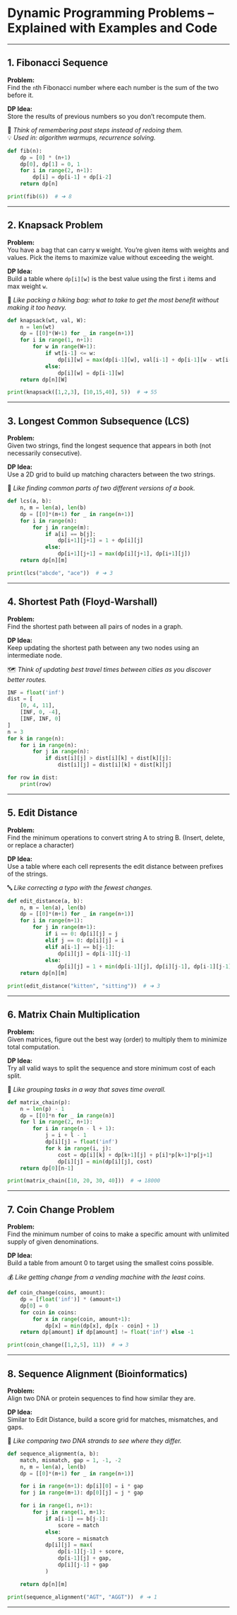 # Dynamic Programming Problems – Explained with Examples and Code

---

## 1. Fibonacci Sequence

**Problem:**  
Find the `n`th Fibonacci number where each number is the sum of the two before it.

**DP Idea:**  
Store the results of previous numbers so you don’t recompute them.

🧠 _Think of remembering past steps instead of redoing them._  
💡 _Used in: algorithm warmups, recurrence solving._

```python
def fib(n):
    dp = [0] * (n+1)
    dp[0], dp[1] = 0, 1
    for i in range(2, n+1):
        dp[i] = dp[i-1] + dp[i-2]
    return dp[n]

print(fib(6))  # ➜ 8
```

---

## 2. Knapsack Problem

**Problem:**  
You have a bag that can carry `W` weight. You’re given items with weights and values. Pick the items to maximize value without exceeding the weight.

**DP Idea:**  
Build a table where `dp[i][w]` is the best value using the first `i` items and max weight `w`.

🎒 _Like packing a hiking bag: what to take to get the most benefit without making it too heavy._

```python
def knapsack(wt, val, W):
    n = len(wt)
    dp = [[0]*(W+1) for _ in range(n+1)]
    for i in range(1, n+1):
        for w in range(W+1):
            if wt[i-1] <= w:
                dp[i][w] = max(dp[i-1][w], val[i-1] + dp[i-1][w - wt[i-1]])
            else:
                dp[i][w] = dp[i-1][w]
    return dp[n][W]

print(knapsack([1,2,3], [10,15,40], 5))  # ➜ 55
```

---

## 3. Longest Common Subsequence (LCS)

**Problem:**  
Given two strings, find the longest sequence that appears in both (not necessarily consecutive).

**DP Idea:**  
Use a 2D grid to build up matching characters between the two strings.

📜 _Like finding common parts of two different versions of a book._

```python
def lcs(a, b):
    n, m = len(a), len(b)
    dp = [[0]*(m+1) for _ in range(n+1)]
    for i in range(n):
        for j in range(m):
            if a[i] == b[j]:
                dp[i+1][j+1] = 1 + dp[i][j]
            else:
                dp[i+1][j+1] = max(dp[i][j+1], dp[i+1][j])
    return dp[n][m]

print(lcs("abcde", "ace"))  # ➜ 3
```

---

## 4. Shortest Path (Floyd-Warshall)

**Problem:**  
Find the shortest path between all pairs of nodes in a graph.

**DP Idea:**  
Keep updating the shortest path between any two nodes using an intermediate node.

🗺️ _Think of updating best travel times between cities as you discover better routes._

```python
INF = float('inf')
dist = [
    [0, 4, 11],
    [INF, 0, -4],
    [INF, INF, 0]
]
n = 3
for k in range(n):
    for i in range(n):
        for j in range(n):
            if dist[i][j] > dist[i][k] + dist[k][j]:
                dist[i][j] = dist[i][k] + dist[k][j]

for row in dist:
    print(row)
```

---

## 5. Edit Distance

**Problem:**  
Find the minimum operations to convert string A to string B. (Insert, delete, or replace a character)

**DP Idea:**  
Use a table where each cell represents the edit distance between prefixes of the strings.

🔤 _Like correcting a typo with the fewest changes._

```python
def edit_distance(a, b):
    n, m = len(a), len(b)
    dp = [[0]*(m+1) for _ in range(n+1)]
    for i in range(n+1):
        for j in range(m+1):
            if i == 0: dp[i][j] = j
            elif j == 0: dp[i][j] = i
            elif a[i-1] == b[j-1]:
                dp[i][j] = dp[i-1][j-1]
            else:
                dp[i][j] = 1 + min(dp[i-1][j], dp[i][j-1], dp[i-1][j-1])
    return dp[n][m]

print(edit_distance("kitten", "sitting"))  # ➜ 3
```

---

## 6. Matrix Chain Multiplication

**Problem:**  
Given matrices, figure out the best way (order) to multiply them to minimize total computation.

**DP Idea:**  
Try all valid ways to split the sequence and store minimum cost of each split.

🧮 _Like grouping tasks in a way that saves time overall._

```python
def matrix_chain(p):
    n = len(p) - 1
    dp = [[0]*n for _ in range(n)]
    for l in range(2, n+1):
        for i in range(n - l + 1):
            j = i + l - 1
            dp[i][j] = float('inf')
            for k in range(i, j):
                cost = dp[i][k] + dp[k+1][j] + p[i]*p[k+1]*p[j+1]
                dp[i][j] = min(dp[i][j], cost)
    return dp[0][n-1]

print(matrix_chain([10, 20, 30, 40]))  # ➜ 18000
```

---

## 7. Coin Change Problem

**Problem:**  
Find the minimum number of coins to make a specific amount with unlimited supply of given denominations.

**DP Idea:**  
Build a table from amount 0 to target using the smallest coins possible.

💰 _Like getting change from a vending machine with the least coins._

```python
def coin_change(coins, amount):
    dp = [float('inf')] * (amount+1)
    dp[0] = 0
    for coin in coins:
        for x in range(coin, amount+1):
            dp[x] = min(dp[x], dp[x - coin] + 1)
    return dp[amount] if dp[amount] != float('inf') else -1

print(coin_change([1,2,5], 11))  # ➜ 3
```

---

## 8. Sequence Alignment (Bioinformatics)

**Problem:**  
Align two DNA or protein sequences to find how similar they are.

**DP Idea:**  
Similar to Edit Distance, build a score grid for matches, mismatches, and gaps.

🧬 _Like comparing two DNA strands to see where they differ._

```python
def sequence_alignment(a, b):
    match, mismatch, gap = 1, -1, -2
    n, m = len(a), len(b)
    dp = [[0]*(m+1) for _ in range(n+1)]

    for i in range(n+1): dp[i][0] = i * gap
    for j in range(m+1): dp[0][j] = j * gap

    for i in range(1, n+1):
        for j in range(1, m+1):
            if a[i-1] == b[j-1]:
                score = match
            else:
                score = mismatch
            dp[i][j] = max(
                dp[i-1][j-1] + score,
                dp[i-1][j] + gap,
                dp[i][j-1] + gap
            )

    return dp[n][m]

print(sequence_alignment("AGT", "AGGT"))  # ➜ 1
```

---
